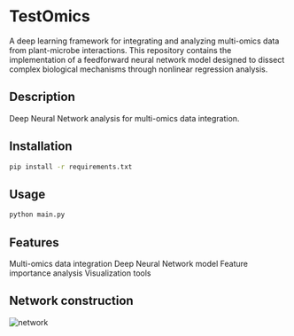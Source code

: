 # TestOmics
A deep learning framework for integrating and analyzing multi-omics data from plant-microbe interactions. This repository contains the implementation of a feedforward neural network model designed to dissect complex biological mechanisms through nonlinear regression analysis.

## Description
Deep Neural Network analysis for multi-omics data integration.

## Installation
```bash
pip install -r requirements.txt
```

## Usage
```bash
python main.py
```

## Features
Multi-omics data integration
Deep Neural Network model
Feature importance analysis
Visualization tools

## Network construction
![network](https://github.com/user-attachments/assets/7f94f735-4a31-4d4d-83f1-82f40e9ffcce)

